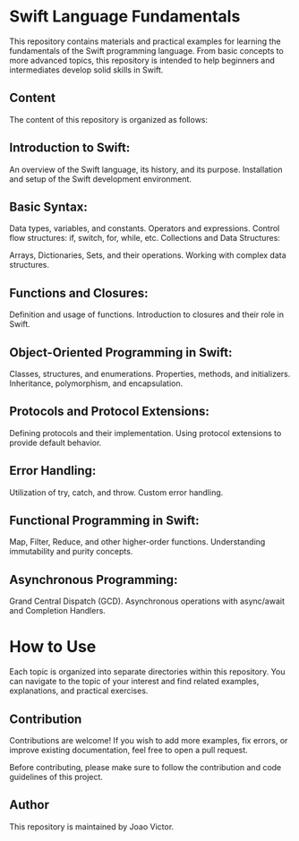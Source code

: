 <h1>Swift Language Fundamentals</h1>

<p>This repository contains materials and practical examples for learning the fundamentals of the Swift programming language. From basic concepts to more advanced topics, this repository is intended to help beginners and intermediates develop solid skills in Swift.</p>

<h2>Content</h2>
The content of this repository is organized as follows:



<h2>Introduction to Swift:</h2>

An overview of the Swift language, its history, and its purpose.
Installation and setup of the Swift development environment.

<h2>Basic Syntax:</h2>

Data types, variables, and constants.
Operators and expressions.
Control flow structures: if, switch, for, while, etc.
Collections and Data Structures:

Arrays, Dictionaries, Sets, and their operations.
Working with complex data structures.

<h2>Functions and Closures:</h2>

Definition and usage of functions.
Introduction to closures and their role in Swift.

<h2>Object-Oriented Programming in Swift:</h2>

Classes, structures, and enumerations.
Properties, methods, and initializers.
Inheritance, polymorphism, and encapsulation.

<h2>Protocols and Protocol Extensions:</h2>

Defining protocols and their implementation.
Using protocol extensions to provide default behavior.

<h2>Error Handling:</h2>

Utilization of try, catch, and throw.
Custom error handling.

<h2>Functional Programming in Swift:</h2>

Map, Filter, Reduce, and other higher-order functions.
Understanding immutability and purity concepts.

<h2>Asynchronous Programming:</h2>

Grand Central Dispatch (GCD).
Asynchronous operations with async/await and Completion Handlers.

<h1>How to Use</h1>
Each topic is organized into separate directories within this repository. You can navigate to the topic of your interest and find related examples, explanations, and practical exercises.

<h2>Contribution</h2>
Contributions are welcome! If you wish to add more examples, fix errors, or improve existing documentation, feel free to open a pull request.

Before contributing, please make sure to follow the contribution and code guidelines of this project.

<h2>Author</h2>
This repository is maintained by Joao Victor.

